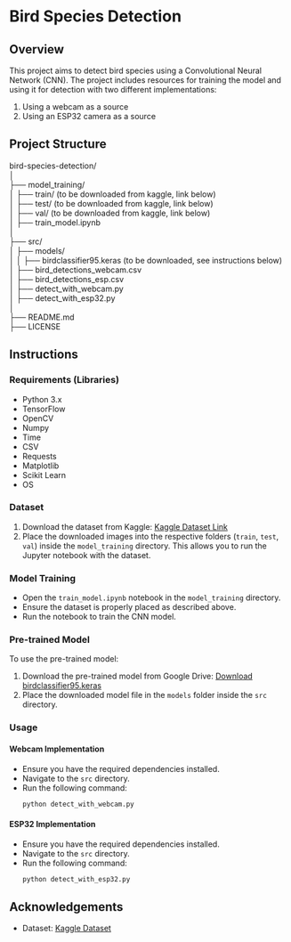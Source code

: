 # Bird Species Detection

## Overview
This project aims to detect bird species using a Convolutional Neural Network (CNN). The project includes resources for training the model and using it for detection with two different implementations:
1. Using a webcam as a source
2. Using an ESP32 camera as a source

## Project Structure
bird-species-detection/<br>
│<br>
├── model_training/<br>
│   ├── train/ (to be downloaded from kaggle, link below)<br>
│   ├── test/ (to be downloaded from kaggle, link below)<br>
│   ├── val/ (to be downloaded from kaggle, link below)<br>
│   ├── train_model.ipynb<br>
│<br>
├── src/<br>
│   ├── models/<br>
│   │   ├── birdclassifier95.keras (to be downloaded, see instructions below)<br>
│   ├── bird_detections_webcam.csv<br>
│   ├── bird_detections_esp.csv<br>
│   ├── detect_with_webcam.py<br>
│   ├── detect_with_esp32.py<br>
│<br>
├── README.md<br>
├── LICENSE<br>

## Instructions

### Requirements (Libraries)

* Python 3.x
* TensorFlow
* OpenCV
* Numpy
* Time
* CSV
* Requests
* Matplotlib
* Scikit Learn
* OS

### Dataset
1. Download the dataset from Kaggle: [Kaggle Dataset Link](https://www.kaggle.com/datasets/ichhadhari/indian-birds)
2. Place the downloaded images into the respective folders (`train`, `test`, `val`) inside the `model_training` directory. This allows you to run the Jupyter notebook with the dataset.

### Model Training
* Open the `train_model.ipynb` notebook in the `model_training` directory.
* Ensure the dataset is properly placed as described above.
* Run the notebook to train the CNN model.

### Pre-trained Model
To use the pre-trained model:
1. Download the pre-trained model from Google Drive: [Download birdclassifier95.keras](https://drive.google.com/drive/folders/1w_qjfUGJaqZOIcuMml_xZSaMRJ4kt5TX?usp=sharing)
2. Place the downloaded model file in the `models` folder inside the `src` directory.

### Usage

#### Webcam Implementation
* Ensure you have the required dependencies installed.
* Navigate to the `src` directory.
* Run the following command:
    ```bash
    python detect_with_webcam.py
    ```

#### ESP32 Implementation
* Ensure you have the required dependencies installed.
* Navigate to the `src` directory.
* Run the following command:
    ```bash
    python detect_with_esp32.py
    ```

## Acknowledgements
* Dataset: [Kaggle Dataset](https://www.kaggle.com/link-to-dataset)
